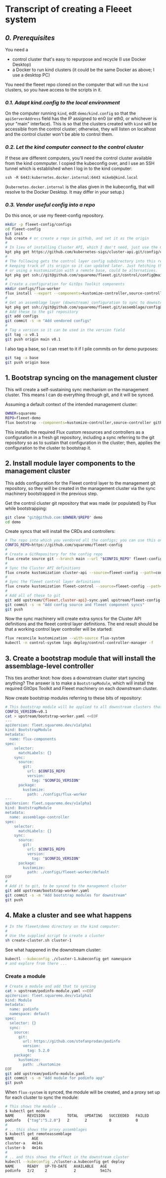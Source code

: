 <!-- fill-column: 100 -->
# Transcript of creating a Fleeet system

<!-- TODO: diagrams of the syncs and clusters at each point -->

## _0. Prerequisites_

You need a

 - control cluster that's easy to repurpose and recycle (I use Docker Desktop)
 - a Docker to run kind clusters (it could be the same Docker as above; I use a desktop PC)

You need the fleeet repo cloned on the computer that will run the `kind` clusters, so you have
access to the scripts in it.

### _0.1. Adapt kind.config to the local environment_

On the computer running `kind`, edit `demo/kind.config` so that the `apiServerAddress` field has the
IP assigned to en0 (or eth0, or whichever is your "main" interface). This is so that the clusters
created with `kind` will be accessible from the control cluster; otherwise, they will listen on
localhost and the control cluster won't be able to control them.

### _0.2. Let the kind computer connect to the control cluster_

If these are different computers, you'll need the control cluster available from the kind
commputer. I copied the kubeconfig over, and I use an SSH tunnel which is established when I log in
to the kind computer:

    ssh -R 6443:kubernetes.docker.internal:6443 mikeb@kind.local

(`kubernetes.docker.internal` is the alias given in the kubeconfig, that will resolve to the Docker
Desktop. It may differ in your setup.)

### _0.3. Vendor useful config into a repo_

Do this once, or use my fleeet-config repository.

```bash
mkdir -p fleeet-config/configs
cd fleeet-config
git init
hub create # or create a repo in github, and set it as the origin
#
# In lieu of installing Cluster API, which I don't need, just use the CRDs
kpt pkg get https://github.com/kubernetes-sigs/cluster-api.git/config/crd/bases@master configs/cluster-api
#
# The following gets the control layer config subdirectory into this repo,
# keeping track of its origin so it can updated later. Just fetching the files,
# or using a kustomization with a remote base, could be alternatives.
kpt pkg get ssh://git@github.com/squaremo/fleeet.git/control/config@main configs/fleeet-control
#
# Create a configuration for GitOps Toolkit components
mkdir configs/flux-worker
flux install --export --components=kustomize-controller,source-controller > configs/flux-worker/flux-components.yaml
#
# Get an assemblage layer (downstream) configuration to sync to downstream clusters
kpt pkg get ssh://git@github.com/squaremo/fleeet.git/assemblage/config@main configs/fleeet-worker
# Add these to the git repository
git add configs
git commit -s -m "Add vendored configs"
#
# Tag a version so it can be used in the version field
git tag -a v0.1
git push origin main v0.1
```

I also tag a base, so I can reset to it if I pile commits on for demo purposes:

```bash
git tag -a base
git push origin base
```

## 1. Bootstrap syncing on the management cluster

This will create a self-sustaining sync mechanism on the management cluster. This means I can do
everything through git, and it will be synced.

Assuming a default context of the intended management cluster:

```bash
OWNER=squaremo
REPO=fleeet-demo
flux bootstrap --components=kustomize-controller,source-controller github --private=false --owner $OWNER --repository $REPO --personal --path=./upstream
```

This installs the required Flux custom resources and controllers as a configuration in a fresh git
repository, including a sync referring to the git repository so as to sustain that configuration in
the cluster; then, applies the configuration to the cluster to bootstrap it.

## 2. Install module layer components to the management cluster

This adds configuration for the Fleeet control layer to the management git repository, so they will
be created in the management cluster via the sync machinery bootstrapped in the previous step.

Get the control cluster git repository that was made (or populated) by Flux while bootstrapping:

```bash
git clone "git@github.com:$OWNER/$REPO" demo
cd demo
```

Create syncs that will install the CRDs and controllers:

```bash
# The repo into which you vendored all the configs; you can use this one, it's public and you only need read access.
CONFIG_REPO=https://github.com/squaremo/fleeet-config
#
# Create a GitRepository for the config repo
flux create source git --branch main --url "$CONFIG_REPO" fleeet-config --export > upstream/fleeet-config-source.yaml
#
# Sync the Cluster API definitions
flux create kustomization cluster-api --source=fleeet-config --path=configs/cluster-api --prune=true --export > upstream/cluster-api-sync.yaml
#
# Sync the fleeet control layer definitions
flux create kustomization fleeet-control --source=fleeet-config --path=configs/fleeet-control/default --prune=true --depends-on=cluster-api --export > upstream/fleeet-sync.yaml
#
# Add all of these to git
git add upstream/{fleeet,cluster-api}-sync.yaml upstream/fleeet-config-source.yaml
git commit -s -m "Add config source and fleeet component syncs"
git push
```

Now the sync machinery will create extra syncs for the Cluster API definitions and the fleeet
control layer definitions. The end result should be that a working control layer controller will be
started:

```bash
flux reconcile kustomization --with-source flux-system
kubectl -n control-system logs deploy/control-controller-manager -f
```

## 3. Create a bootstrap module that will install the assemblage-level controller

This ties another knot: how does a downstream cluster start syncing anything? The answer is to make
a `BootstrapModule`, which will install the required GitOps Toolkit and Fleeet machinery on each
downstream cluster.

Now create bootstrap modules referring to these bits of repository:

```bash
# This bootstrap module will be applied to all downstream clusters that show up in the namespace. The module must be given a particular revision or tag (but not a branch -- that would be the same as using image:latest).
CONFIG_VERSION=v0.1
cat > upstream/bootstrap-worker.yaml <<EOF
---
apiVersion: fleet.squaremo.dev/v1alpha1
kind: BootstrapModule
metadata:
  name: flux-components
spec:
    selector:
      matchLabels: {}
    sync:
      source:
        git:
          url: $CONFIG_REPO
          version:
            tag: "$CONFIG_VERSION"
      package:
        kustomize:
          path: ./configs/flux-worker
---
apiVersion: fleet.squaremo.dev/v1alpha1
kind: BootstrapModule
metadata:
  name: assemblage-controller
spec:
    selector:
      matchLabels: {}
    sync:
      source:
        git:
          url: $CONFIG_REPO
          version:
            tag: "$CONFIG_VERSION"
      package:
        kustomize:
          path: ./configs/fleeet-worker/default
EOF
#
# Add it to git, to be synced to the management cluster
git add upstream/bootstrap-worker.yaml
git commit -s -m "Add bootstrap modules for downstream"
git push
```

## 4. Make a cluster and see what happens

```bash
# In the fleeet/demo directory on the kind computer:
#
# Use the supplied script to create a cluster
sh create-cluster.sh cluster-1
```

See what happened in the downstream cluster:

```bash
kubectl --kubeconfig ./cluster-1.kubeconfig get namespace
# and explore from there ...
```

### Create a module

```bash
# Create a module and add that to syncing
cat > upstream/podinfo-module.yaml <<EOF
apiVersion: fleet.squaremo.dev/v1alpha1
kind: Module
metadata:
  name: podinfo
  namespace: default
spec:
  selector: {}
  sync:
    source:
      git:
        url: https://github.com/stefanprodan/podinfo
        version:
          tag: 5.2.0
    package:
      kustomize:
        path: ./kustomize
EOF
git add upstream/podinfo-module.yaml
git commit -s -m "Add module for podinfo app"
git push
```

When `flux-system` is synced, the module will be created, and a proxy set up for each cluster to
sync the module:

```bash
# This shows the module ..
$ kubectl get module
NAME      REVISION          TOTAL   UPDATING   SUCCEEDED   FAILED
podinfo   {"tag":"5.2.0"}   2       2          0           0
#
# .. this shows the proxy assemblages
$ kubectl get remoteassemblage
NAME        AGE
cluster-a   4m14s
cluster-b   4m14s
#
# .. and this shows the effect in the downstream cluster
kubectl --kubeconfig ./cluster-a.kubeconfig get deploy
NAME      READY   UP-TO-DATE   AVAILABLE   AGE
podinfo   2/2     2            2           5m17s
```
